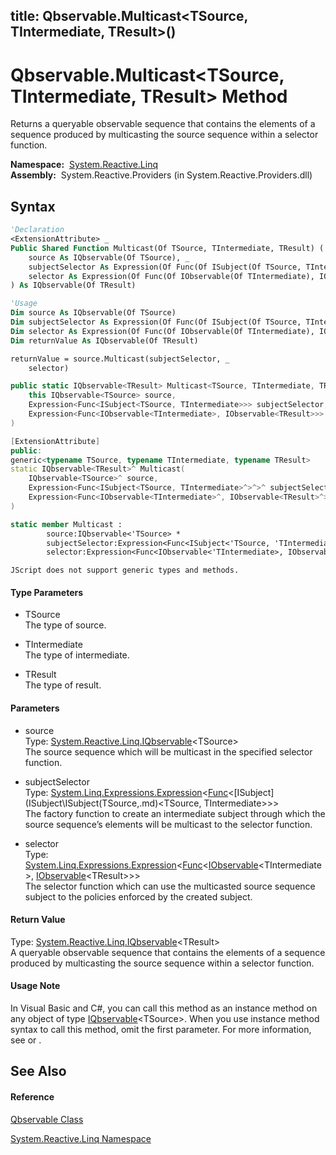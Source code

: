 title: Qbservable.Multicast<TSource, TIntermediate, TResult>()
---
# Qbservable.Multicast\<TSource, TIntermediate, TResult\> Method

Returns a queryable observable sequence that contains the elements of a sequence produced by multicasting the source sequence within a selector function.

**Namespace:**  [System.Reactive.Linq](System.Reactive.Linq\System.Reactive.Linq.md)  
**Assembly:**  System.Reactive.Providers (in System.Reactive.Providers.dll)

## Syntax

```vb
'Declaration
<ExtensionAttribute> _
Public Shared Function Multicast(Of TSource, TIntermediate, TResult) ( _
    source As IQbservable(Of TSource), _
    subjectSelector As Expression(Of Func(Of ISubject(Of TSource, TIntermediate))), _
    selector As Expression(Of Func(Of IObservable(Of TIntermediate), IObservable(Of TResult))) _
) As IQbservable(Of TResult)
```

```vb
'Usage
Dim source As IQbservable(Of TSource)
Dim subjectSelector As Expression(Of Func(Of ISubject(Of TSource, TIntermediate)))
Dim selector As Expression(Of Func(Of IObservable(Of TIntermediate), IObservable(Of TResult)))
Dim returnValue As IQbservable(Of TResult)

returnValue = source.Multicast(subjectSelector, _
    selector)
```

```csharp
public static IQbservable<TResult> Multicast<TSource, TIntermediate, TResult>(
    this IQbservable<TSource> source,
    Expression<Func<ISubject<TSource, TIntermediate>>> subjectSelector,
    Expression<Func<IObservable<TIntermediate>, IObservable<TResult>>> selector
)
```

```c++
[ExtensionAttribute]
public:
generic<typename TSource, typename TIntermediate, typename TResult>
static IQbservable<TResult>^ Multicast(
    IQbservable<TSource>^ source, 
    Expression<Func<ISubject<TSource, TIntermediate>^>^>^ subjectSelector, 
    Expression<Func<IObservable<TIntermediate>^, IObservable<TResult>^>^>^ selector
)
```

```fsharp
static member Multicast : 
        source:IQbservable<'TSource> * 
        subjectSelector:Expression<Func<ISubject<'TSource, 'TIntermediate>>> * 
        selector:Expression<Func<IObservable<'TIntermediate>, IObservable<'TResult>>> -> IQbservable<'TResult> 
```

```jscript
JScript does not support generic types and methods.
```

#### Type Parameters

- TSource  
  The type of source.

- TIntermediate  
  The type of intermediate.

- TResult  
  The type of result.

#### Parameters

- source  
  Type: [System.Reactive.Linq.IQbservable](IQbservable\IQbservable(TSource).md)\<TSource\>  
  The source sequence which will be multicast in the specified selector function.

- subjectSelector  
  Type: [System.Linq.Expressions.Expression](https://msdn.microsoft.com/en-us/library/Bb335710)\<[Func](https://msdn.microsoft.com/en-us/library/Bb534960)\<[ISubject](ISubject\ISubject(TSource,.md)\<TSource, TIntermediate\>\>\>  
  The factory function to create an intermediate subject through which the source sequence’s elements will be multicast to the selector function.

- selector  
  Type: [System.Linq.Expressions.Expression](https://msdn.microsoft.com/en-us/library/Bb335710)\<[Func](https://msdn.microsoft.com/en-us/library/Bb549151)\<[IObservable](https://msdn.microsoft.com/en-us/library/Dd990377)\<TIntermediate\>, [IObservable](https://msdn.microsoft.com/en-us/library/Dd990377)\<TResult\>\>\>  
  The selector function which can use the multicasted source sequence subject to the policies enforced by the created subject.

#### Return Value

Type: [System.Reactive.Linq.IQbservable](IQbservable\IQbservable(TSource).md)\<TResult\>  
A queryable observable sequence that contains the elements of a sequence produced by multicasting the source sequence within a selector function.

#### Usage Note

In Visual Basic and C\#, you can call this method as an instance method on any object of type [IQbservable](IQbservable\IQbservable(TSource).md)\<TSource\>. When you use instance method syntax to call this method, omit the first parameter. For more information, see [](https://msdn.microsoft.com/en-us/library/Bb384936) or [](https://msdn.microsoft.com/en-us/library/Bb383977).

## See Also

#### Reference

[Qbservable Class](Qbservable\Qbservable.md)

[System.Reactive.Linq Namespace](System.Reactive.Linq\System.Reactive.Linq.md)








